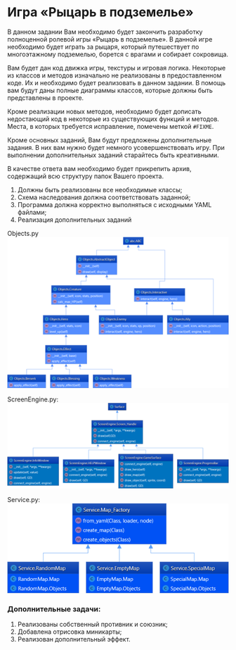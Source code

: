 # Игра «Рыцарь в подземелье»

В данном задании Вам необходимо будет закончить разработку полноценной ролевой игры «Рыцарь в подземелье». В данной игре необходимо будет играть за рыцаря, который путешествует по многоэтажному подземелью, борется с врагами и собирает сокровища.

Вам будет дан код движка игры, текстуры и игровая логика. Некоторые из классов и методов изначально не реализованы в предоставленном коде. Их и необходимо будет реализовать в данном задании. В помощь вам будут даны полные диаграммы классов, которые должны быть представлены в проекте.

Кроме реализации новых методов, необходимо будет дописать недостающий код в некоторые из существующих функций и методов. Места, в которых требуется исправление, помечены меткой `#FIXME`.

Кроме основных заданий, Вам будут предложены дополнительные задания. В них вам нужно будет немного усовершенствовать игру. При выполнении дополнительных заданий старайтесь быть креативными.

В качестве ответа вам необходимо будет прикрепить архив, содержащий всю структуру папок Вашего проекта.

1. Должны быть реализованы все необходимые классы;
2. Схема наследования должна соответствовать заданной;
3. Программа должна корректно выполняться с исходными YAML файлами;
4. Реализация дополнительных заданий


Objects.py
![](../img/Objects.png)

ScreenEngine.py:
![](../img/ScreenEngine.png)

Service.py:
![](../img/Service.png)

### Дополнительные задачи:

1. Реализованы собственный противник и союзник;
2. Добавлена отрисовка миникарты;
3. Реализован дополнительный эффект.